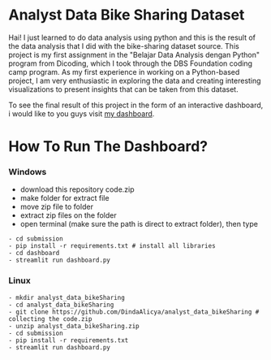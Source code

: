 # Analyst Data Bike Sharing Dataset

Hai! I just learned to do data analysis using python and this is the result of the data analysis that I did with the bike-sharing dataset source. This project is my first assignment in the "Belajar Data Analysis dengan Python" program from Dicoding, which I took through the DBS Foundation coding camp program. As my first experience in working on a Python-based project, I am very enthusiastic in exploring the data and creating interesting visualizations to present insights that can be taken from this dataset.

To see the final result of this project in the form of an interactive dashboard, i would like to you guys visit [my dashboard](https://analystdatabikesharing-qkgga4glscwzxyle4qxm4p.streamlit.app/).

# How To Run The Dashboard?

### Windows

- download this repository code.zip
- make folder for extract file
- move zip file to folder
- extract zip files on the folder
- open terminal (make sure the path is direct to extract folder), then type 
```
- cd submission
- pip install -r requirements.txt # install all libraries
- cd dashboard
- streamlit run dashboard.py
```




### Linux
```
- mkdir analyst_data_bikeSharing
- cd analyst_data_bikeSharing
- git clone https://github.com/DindaAlicya/analyst_data_bikeSharing # collecting the code.zip
- unzip analyst_data_bikeSharing.zip
- cd submission
- pip install -r requirements.txt
- streamlit run dashboard.py
```
